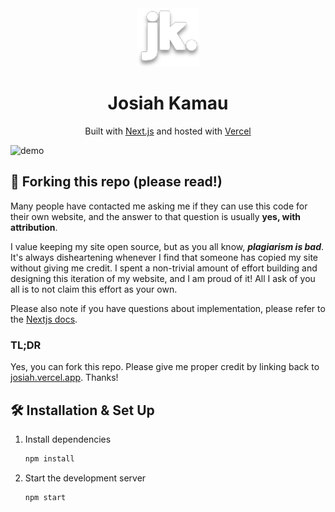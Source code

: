 <div align="center">
  <img alt="Logo" src="https://raw.githubusercontent.com/spectr-e/portfolio/main/app/favicon.ico" width="100" />
</div>
<h1 align="center">
  Josiah Kamau
</h1>
<p align="center">
  Built with <a href="https://www.nextjs.org/" target="_blank">Next.js</a> and hosted with <a href="https://www.vercel.app/" target="_blank">Vercel</a>
</p>

![demo]([https://raw.githubusercontent.com/spectr-e/portfolio/main/public/images/projects/portfolio.png])

## 🚨 Forking this repo (please read!)

Many people have contacted me asking me if they can use this code for their own website, and the answer to that question is usually **yes, with attribution**.

I value keeping my site open source, but as you all know, _**plagiarism is bad**_. It's always disheartening whenever I find that someone has copied my site without giving me credit. I spent a non-trivial amount of effort building and designing this iteration of my website, and I am proud of it! All I ask of you all is to not claim this effort as your own.

Please also note if you have questions about implementation, please refer to the [Nextjs docs](https://www.nextjs.org/docs/).

### TL;DR

Yes, you can fork this repo. Please give me proper credit by linking back to [josiah.vercel.app](https://josiah.vercel.app). Thanks!

## 🛠 Installation & Set Up

1. Install dependencies

   ```sh
   npm install
   ```

2. Start the development server

   ```sh
   npm start
   ```
